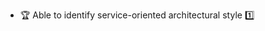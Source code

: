 * <span id="outcome-explain">:trophy: Able to identify service-oriented architectural style :one:</span>
